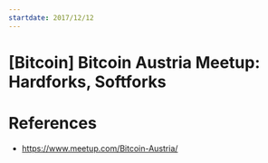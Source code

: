 ```yaml
---
startdate: 2017/12/12
---
```

# [Bitcoin] Bitcoin Austria Meetup: Hardforks, Softforks

# References
* https://www.meetup.com/Bitcoin-Austria/
